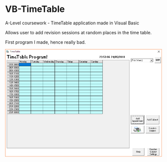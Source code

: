 # VB-TimeTable
A-Level coursework - TimeTable application made in Visual Basic

Allows user to add revision sessions at random places in the time table. 

First program I made, hence really bad. 

<img src="screenshot.png">
